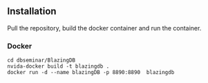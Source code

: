 ## Installation
Pull the repository, build the docker container and run the container.

### Docker
```shell
cd dbseminar/BlazingDB
nvida-docker build -t blazingdb .
docker run -d --name blazingDB -p 8890:8890  blazingdb
```
